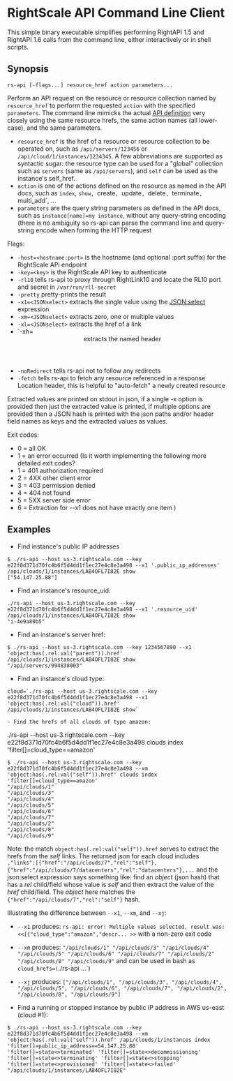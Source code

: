 RightScale API Command Line Client
==================================

This simple binary executable simplifies performing RightAPI 1.5 and RightAPI 1.6 calls
from the command line, either interactively or in shell scripts.

Synopsis
--------

`rs-api [-flags...] resource_href action parameters...`

Perform an API request on the resource or resource collection named by `resource_href` to
perform the requested `action` with the specified `parameters`.
The command line mimicks the actual [API definition](http://reference.rightscale.com/api1.5)
very closely using the same resource hrefs, the same action names (all lower-case),
and the same parameters.

- `resource_href` is the href of a resource or resource collection to be operated on,
  such as `/api/servers/123456` or `/api/cloud/1/instances/1234345`.
	A few abbreviations are supported as syntactic sugar: the resource type can be used
  for a "global" collection such as `servers` (same as `/api/servers`), and `self` can be
	used as the instance's self_href.
- `action` is one of the actions defined on the resource as named in the API docs, such as
  `index`, `show, `create`, `update`, `delete`, `terminate`, `multi_add`, ...
- `parameters` are the query string parameters as defined in the API docs, such as
  `instance[name]=my instance`, without any query-string encoding (there is no ambiguity
  so rs-api can parse the command line and query-string encode when forming the HTTP
  request

Flags:
- `-host=<hostname:port>` is the hostname (and optional :port suffix) for the RightScale APi endpoint
- `-key=<key>` is the RightScale API key to authenticate
- `-rl10` tells rs-api to proxy through RightLink10 and locate the RL10 port and secret in
  `/var/run/rll-secret`
- `-pretty` pretty-prints the result
- `-x1=<JSONselect>` extracts the single value using the [JSON:select](http://jsonselect.org) expression
- `-xm=<JSONselect>` extracts zero, one or multiple values
- `-xl=<JSONselect>` extracts the href of a link
- `-xh=<header> extracts the named header
- `-noRedirect` tells rs-api not to follow any redirects
- `-fetch` tells rs-api to fetch any resource referenced in a response Location header, this
  is helpful to "auto-fetch" a newly created resource

Extracted values are printed on stdout in json, if a single -x option is provided then
just the extracted value is printed, if multiple options are provided then a JSON hash is
printed with the json paths and/or header field names as keys and the extracted values as
values.

Exit codes:
- 0 = all OK
- 1 = an error occurred
(Is it worth implementing the following more detailed exit codes?
- 1 = 401 authorization required
- 2 = 4XX other client error
- 3 = 403 permission denied
- 4 = 404 not found
- 5 = 5XX server side error
- 6 = Extraction for --x1 does not have exactly one item
)

Examples
--------

- Find instance's public IP addresses
```
$ ./rs-api --host us-3.rightscale.com --key e22f8d371d70fc4b6f5d4dd1f1ec27e4c8e3a498 --x1 '.public_ip_addresses' /api/clouds/1/instances/LAB4OFL7I82E show
["54.147.25.88"]
```

- Find an instance's resource_uid:
```
./rs-api --host us-3.rightscale.com --key e22f8d371d70fc4b6f5d4dd1f1ec27e4c8e3a498 --x1 '.resource_uid' /api/clouds/1/instances/LAB4OFL7I82E show
"i-4e9a80b5"
```

- Find an instance's server href:
```
$ ./rs-api --host us-3.rightscale.com --key 1234567890 --x1 'object:has(.rel:val("parent")).href' /api/clouds/1/instances/LAB4OFL7I82E show
"/api/servers/994838003"
```

- Find an instance's cloud type:
```
cloud=`./rs-api --host us-3.rightscale.com --key e22f8d371d70fc4b6f5d4dd1f1ec27e4c8e3a498 --x1 'object:has(.rel:val("cloud")).href' /api/clouds/1/instances/LAB4OFL7I82E show`

- Find the hrefs of all clouds of type amazon:
```
./rs-api --host us-3.rightscale.com --key e22f8d371d70fc4b6f5d4dd1f1ec27e4c8e3a498 clouds index 'filter[]=cloud_type==amazon'
```
$ ./rs-api --host us-3.rightscale.com --key e22f8d371d70fc4b6f5d4dd1f1ec27e4c8e3a498 --xm 'object:has(.rel:val("self")).href' clouds index 'filter[]=cloud_type==amazon'
"/api/clouds/1"
"/api/clouds/3"
"/api/clouds/4"
"/api/clouds/5"
"/api/clouds/6"
"/api/clouds/7"
"/api/clouds/2"
"/api/clouds/8"
"/api/clouds/9"
```
Note: the match `object:has(.rel:val("self")).href` serves to extract the hrefs from the _self_
links. The returned json for each cloud includes
`,"links":[{"href":"/api/clouds/7","rel":"self"},
{"href":"/api/clouds/7/datacenters","rel":"datacenters"},...` and the json:select expression says
something like: find an _object_ (json hash) that has a _rel_ child/field whose value is _self_
and then extract the value of the _href_ child/field. The _object_ here matches the
`{"href":"/api/clouds/7","rel":"self"}` hash.

Illustrating the difference between `--x1`, `--xm`, and `--xj`:
- `--x1` produces: `rs-api: error: Multiple values selected, result was:
  <<[{"cloud_type":"amazon","descr... >>` with a non-zero exit code
- `--xm` produces: `"/api/clouds/1" "/api/clouds/3" "/api/clouds/4" "/api/clouds/5"
  "/api/clouds/6" "/api/clouds/7" "/api/clouds/2" "/api/clouds/8" "/api/clouds/9"` and can be used
	in bash as `cloud_hrefs=(`./rs-api ...`)
- `--xj` produces: `["/api/clouds/1", "/api/clouds/3", "/api/clouds/4", "/api/clouds/5",
   "/api/clouds/6", "/api/clouds/7", "/api/clouds/2", "/api/clouds/8", "/api/clouds/9"]`

- Find a running or stopped instance by public IP address in AWS us-east (cloud #1):
```
$ ./rs-api --host us-3.rightscale.com --key e22f8d371d70fc4b6f5d4dd1f1ec27e4c8e3a498 --xm 'object:has(.rel:val("self")).href' /api/clouds/1/instances index 'filter[]=public_ip_address==54.147.25.88' 'filter[]=state<>terminated' 'filter[]=state<>decommissioning' 'filter[]=state<>terminating' 'filter[]=state<>stopping' 'filter[]=state<>provisioned' 'filter[]=state<>failed'
"/api/clouds/1/instances/LAB4OFL7I82E"
```



